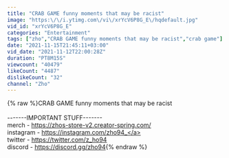 ```yaml
---
title: "CRAB GAME funny moments that may be racist"
image: "https:\/\/i.ytimg.com\/vi\/xrYcV6P8G_E\/hqdefault.jpg"
vid_id: "xrYcV6P8G_E"
categories: "Entertainment"
tags: ["zho","CRAB GAME funny moments that may be racist","crab game"]
date: "2021-11-15T21:45:11+03:00"
vid_date: "2021-11-12T22:00:28Z"
duration: "PT8M15S"
viewcount: "40479"
likeCount: "4487"
dislikeCount: "32"
channel: "Zho"
---
```

{% raw %}CRAB GAME funny moments that may be racist<br /><br />            -------IMPORTANT STUFF-------<br />merch - <a rel="nofollow" target="blank" href="https://zhos-store-v2.creator-spring.com/">https://zhos-store-v2.creator-spring.com/</a><br />instagram - <a rel="nofollow" target="blank" href="https://instagram.com/zho94_">https://instagram.com/zho94_</a><br />twitter - <a rel="nofollow" target="blank" href="https://twitter.com/z_ho94">https://twitter.com/z_ho94</a><br />discord - <a rel="nofollow" target="blank" href="https://discord.gg/zho94">https://discord.gg/zho94</a>{% endraw %}

